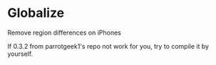# Globalize
Remove region differences on iPhones

If 0.3.2 from parrotgeek1's repo not work for you, try to compile it by yourself.
